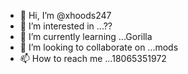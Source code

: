 - 👋 Hi, I’m @xhoods247
- 👀 I’m interested in ...??
- 🌱 I’m currently learning ...Gorilla 
- 💞️ I’m looking to collaborate on ...mods
- 📫 How to reach me ...18065351972

<!---
xhoods247/xhoods247 is a ✨ special ✨ repository because its `README.md` (this file) appears on your GitHub profile.
You can click the Preview link to take a look at your changes.
--->
